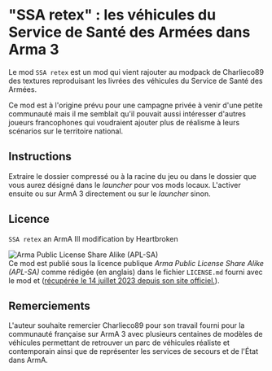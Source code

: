 # "SSA retex" : les véhicules du Service de Santé des Armées dans Arma 3

Le mod `SSA retex` est un mod qui vient rajouter au modpack de Charlieco89 des textures reproduisant les livrées des véhicules du Service de Santé des Armées.

Ce mod est à l'origine prévu pour une campagne privée à venir d'une petite communauté mais il me semblait qu'il pouvait aussi intéresser d'autres joueurs francophones qui voudraient ajouter plus de réalisme à leurs scénarios sur le territoire national.

## Instructions

Extraire le dossier compressé ou à la racine du jeu ou dans le dossier que vous aurez désigné dans le *launcher* pour vos mods locaux. L'activer ensuite ou sur ArmA 3 directement ou sur le *launcher* sinon.

## Licence

`SSA retex` an ArmA III modification by Heartbroken

![Arma Public License Share Alike (APL-SA)](https://www.bohemia.net/assets/img/licenses/APL-SA.png)  
Ce mod est publié sous la licence publique *Arma Public License Share Alike (APL-SA)* comme rédigée (en anglais) dans le fichier `LICENSE.md` fourni avec le mod et ([récupérée le 14 juillet 2023 depuis son site officiel.](https://www.bohemia.net/community/licenses/arma-public-license-share-alike)).

## Remerciements

L'auteur souhaite remercier Charlieco89 pour son travail fourni pour la communauté française sur ArmA 3 avec plusieurs centaines de modèles de véhicules permettant de retrouver un parc de véhicules réaliste et contemporain ainsi que de représenter les services de secours et de l'État dans ArmA.  
